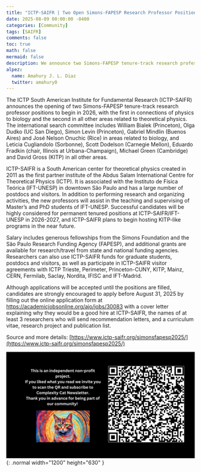```yaml
---
title: "ICTP-SAIFR | Two Open Simons-FAPESP Research Professor Positions"
date: 2025-08-09 00:00:00 -0400
categories: [Community]
tags: [SAIFR]
comments: false
toc: true
math: false
mermaid: false
description: We announce two Simons-FAPESP tenure-track research professor positions to begin in 2026, with the first in connections of physics to biology and the second in other areas related to theoretical physics. Candidates are encouraged to apply before Aug 31.
alpez:
  name: Amahury J. L. Diaz
  twitter: amahury0
---
```

The ICTP South American Institute for Fundamental Research (ICTP-SAIFR) announces the opening of two Simons-FAPESP tenure-track research professor positions to begin in 2026, with the first in connections of physics to biology and the second in all other areas related to theoretical physics. The international search committee includes William Bialek (Princeton), Olga Dudko (UC San Diego), Simon Levin (Princeton), Gabriel Mindlin (Buenos Aires) and José Nelson Onuchic (Rice) in areas related to biology, and Leticia Cugliandolo (Sorbonne), Scott Dodelson (Carnegie Mellon), Eduardo Fradkin (chair, Illinois at Urbana-Champaign), Michael Green (Cambridge) and David Gross (KITP) in all other areas.

ICTP-SAIFR is a South American center for theoretical physics created in 2011 as the first partner institute of the Abdus Salam International Centre for Theoretical Physics (ICTP). It is associated with the Instituto de Física Teórica (IFT-UNESP) in downtown São Paulo and has a large number of postdocs and visitors. In addition to performing research and organizing activities, the new professors will assist in the teaching and supervising of Master’s and PhD students of IFT-UNESP. Successful candidates will be highly considered for permanent tenured positions at ICTP-SAIFR/IFT-UNESP in 2026-2027, and ICTP-SAIFR plans to begin hosting KITP-like programs in the near future.

Salary includes generous fellowships from the Simons Foundation and the São Paulo Research Funding Agency (FAPESP), and additional grants are available for research/travel from state and national funding agencies. Researchers can also use ICTP-SAIFR funds for graduate students, postdocs and visitors, as well as participate in ICTP-SAIFR visitor agreements with ICTP Trieste, Perimeter, Princeton-CUNY, KITP, Mainz, CERN, Fermilab, Saclay, Nordita, IFISC and IFT-Madrid.

Although applications will be accepted until the positions are filled, candidates are strongly encouraged to apply before August 31, 2025 by filling out the online application form at https://academicjobsonline.org/ajo/jobs/30083 with a cover letter explaining why they would be a good hire at ICTP-SAIFR, the names of at least 3 researchers who will send recommendation letters, and a curriculum vitae, research project and publication list.

Source and more details: [https://www.ictp-saifr.org/simonsfapesp2025/](https://www.ictp-saifr.org/simonsfapesp2025/)

![Desktop View](/assets/img/fix/complexity-cat-newsletter.png){: .normal width="1200" height="630" }
